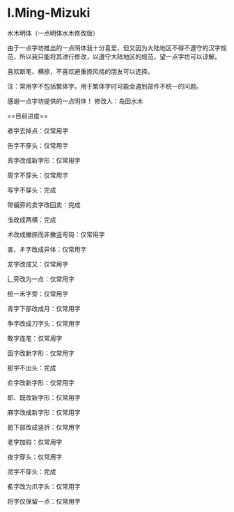 # I.Ming-Mizuki
水木明体（一点明体水木修改版）

由于一点字坊推出的一点明体我十分喜爱，但又因为大陆地区不得不遵守的汉字规范，所以我只能将其进行修改，以遵守大陆地区的规范，望一点字坊可以谅解。

喜欢断笔、横捺，不喜欢避重捺风格的朋友可以选择。

注：常用字不包括繁体字。用于繁体字时可能会遇到部件不统一的问题。

感谢一点字坊提供的一点明体！
修改人：岛田水木

==目前进度==

者字去掉点：仅常用字

告字不穿头：仅常用字

真字改成新字形：仅常用字

周字不穿头：仅常用字

写字不穿头：完成

带偏旁的卖字改回卖：完成

戋改成两横：完成

术改成撇捺而非撇竖弯钩：仅常用字

害、丯字改成异体：仅常用字

犮字改成又：仅常用字

辶旁改为一点：仅常用字

统一禾字旁：仅常用字

青字下部改成月：仅常用字

争字改成刀字头：仅常用字

敢字连笔：仅常用字

函字改新字形：仅常用字

那字不出头：完成

俞字改新字形：仅常用字

即、既改新字形：仅常用字

麻字改成新字形：仅常用字

曷下部改成竖折：仅常用字

老字加钩：仅常用字

夜字穿头：仅常用字

灵字不穿头：完成

䍃字改为爪字头：仅常用字

将字仅保留一点：仅常用字

